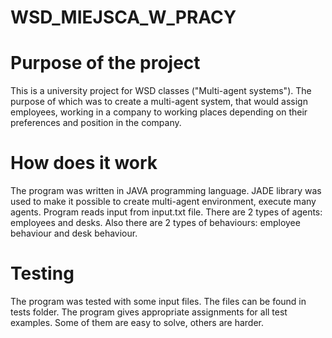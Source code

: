 # WSD_MIEJSCA_W_PRACY

# Purpose of the project
This is a university project for WSD classes ("Multi-agent systems"). 
The purpose of which was to create a multi-agent system, that would assign employees, working in a company to
working places depending on their preferences and position in the company.

# How does it work
The program was written in JAVA programming language.
JADE library was used to make it possible to create multi-agent environment, execute many agents. Program reads input from input.txt file.
There are 2 types of agents: employees and desks. Also there are 2 types of behaviours: employee behaviour and desk behaviour.

# Testing
The program was tested with some input files. The files can be found in tests folder. The program gives appropriate assignments for
all test examples. Some of them are easy to solve, others are harder.
